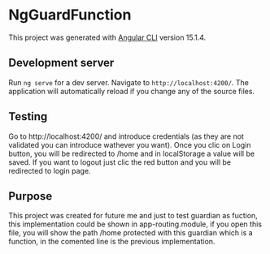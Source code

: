 # NgGuardFunction

This project was generated with [Angular CLI](https://github.com/angular/angular-cli) version 15.1.4.

## Development server

Run `ng serve` for a dev server. Navigate to `http://localhost:4200/`. The application will automatically reload if you change any of the source files.

## Testing

Go to http://localhost:4200/ and introduce credentials (as they are not validated you can introduce wathever you want).
Once you clic on Login button, you will be redirected to /home and in localStorage a value will be saved.
If you want to logout just clic the red button and you will be redirected to login page.

## Purpose

This project was created for future me and just to test guardian as fuction, this implementation could be shown in app-routing.module, if you open this file, you will show the path /home protected with this guardian which is a function, in the comented line is the previous implementation.
